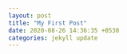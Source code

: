 ```yaml
---
layout: post
title: "My First Post"
date: 2020-08-26 14:36:35 +0530
categories: jekyll update
---
```

